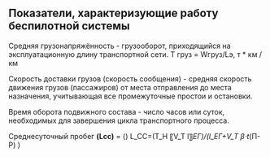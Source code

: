 ## Показатели, характеризующие работу беспилотной системы

Средняя грузонапряжённость - грузооборот, приходящийся на эксплуатационную длину транспортной сети.
T груз = Wгруз/Lэ, т * км / км

Скорость доставки грузов (скорость сообщения) - средняя скорость движения грузов (пассажиров) от места отправления до места назначения, учитывающая все промежуточные простои и остановки.

Время оборота подвижного состава - число часов или суток, необходимых для завершения цикла транспортного процесса.

Среднесуточный пробег **(Lсс)** = ()
L_CC=(T_H 〖V_T l〗_ЕГ)/(l_ЕГ+V_T β⋅t_(П-Р) )